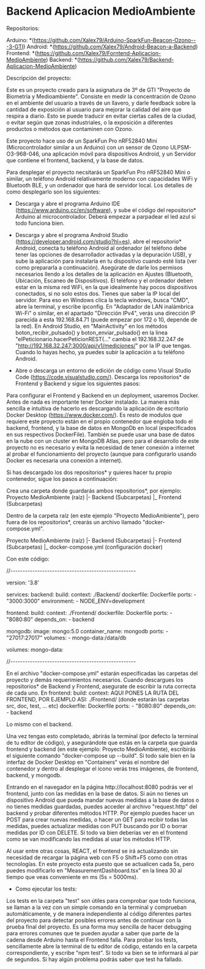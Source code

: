 # Backend Aplicacion MedioAmbiente

Repositorios:

Arduino:
*(https://github.com/Xalex79/Arduino-SparkFun-Beacon-Ozono---3-GTI)
Android:
*(https://github.com/Xalex79/Android-Beacon-a-Backend)
Frontend:
*(https://github.com/Xalex79/Forntend-Aplicacion-MedioAmbiente)
Backend:
*(https://github.com/Xalex79/Backend-Aplicacion-MedioAmbiente)

Descripción del proyecto:

Este es un proyecto creado para la asignatura de 3º de GTI "Proyecto de Biometría y Medioambiente". Consiste en medir la concentración de Ozono en el ambiente del usuario a través de un llavero, y darle feedback sobre la cantidad de exposición al usuario para mejorar la calidad del aire que respira a diario. Esto se puede traducir en evitar ciertas calles de la ciudad, o evitar según que zonas industriales, o la exposición a diferentes productos o métodos que contaminen con Ozono. 

Este proyecto hace uso de un SparkFun Pro nRF52840 Mini (Microcontrolador similar a un Arduino) con un sensor de Ozono ULPSM-O3-968-046, una aplicación móvil para dispositivos Android, y un Servidor que contiene el frontend, backend, y la base de datos. 

Para desplegar el proyecto necsitarás un SparkFun Pro nRF52840 Mini o similar, un teléfono Android relativamente moderno con capacidades WiFi y Bluetooth BLE, y un ordenador que hará de servidor local. 
Los detalles de como desplegarlo son los siguientes: 
- Descarga y abre el programa Arduino IDE (https://www.arduino.cc/en/software), y sube el código del repositorio* Arduino al microcontrolador. Deberá empezar a parpadear el led azul si todo funciona bien.

- Descarga y abre el programa Android Studio (https://developer.android.com/studio?hl=es), abre el repositorio* Android, conecta tu teléfono Android al ordenador (el teléfono debe tener las opciones de desarrollador activadas y la depuración USB), y sube la aplicación para instalarla en tu dispositivo cuando esté lista (ver como prepararla a continuación). Asegúrate de darle los permisos necesarios llendo a los detalles de la aplicación en Ajustes (Bluetooth, Ubicación, Escaneo de Dispositivos). El teléfono y el ordenador deben estar en la misma red WiFi, en la que idealmente hay pocos dispositivos conectados, si no solo estos dos. Tienes que saber la IP local del servidor. Para eso en Windows clica la tecla windows, busca "CMD", abre la terminal, y escribe ipconfig. En "Adaptador de LAN inalámbrica Wi-Fi" o similar, en el apartado "Dirección IPv4", verás una dirección IP parecida a esta 192.168.84.71 (puede empezar por 172 o 10, depende de la red). En Android Studio, en "MainActivity" en los métodos boton_recibir_pulsado() y boton_enviar_pulsado() en la linea "elPeticionario.hacerPeticionREST(..." cambia el 192.168.32.247 de "http://192.168.32.247:3000/api/v1/mediciones/" por la IP que tengas. Cuando lo hayas hecho, ya puedes subir la aplicación a tu teléfono Android.

- Abre o descarga un entorno de edición de código como Visual Studio Code (https://code.visualstudio.com/). Descarga los repositorios* de Frontend y Backend y sigue los siguientes pasos:

Para configurar el Frontend y Backend en un deployment, usaremos Docker.
Antes de nada es importante tener Docker instalado. La manera más sencilla e intuitiva de hacerlo es descargando la aplicación de escritorio Docker Desktop (https://www.docker.com/). Es resto de modulos que requiere este proyecto están en el propio contenedor que engloba todo el backend, frontend, y la base de datos en MongoDb en local (especificados en sus respectivos DockerFile). También se puede usar una base de datos en la nube con un cluster en MongoDB Atlas, pero para el desarrollo de este proyecto no es necesario y evita la necesidad de tener conexión a internet al probar el funcionamiento del proyecto (aunque para configurarlo usando Docker es necesaria una conexión a internet).

Si has descargado los dos repositorios* y quieres hacer tu propio contenedor, sigue los pasos a continuación:

Crea una carpeta donde guardarás ambos repositorios*, por ejemplo: Proyecto MedioAmbiente (raíz)
                                                                    |- Backend            (Subcarpetas)
                                                                    |_ Frontend           (Subcarpetas)

Dentro de la carpeta raíz (en este ejemplo "Proyecto MedioAmbiente"), pero fuera de los repositorios*, crearás un archivo llamado "docker-compose.yml". 

Proyecto MedioAmbiente (raíz)
    |- Backend            (Subcarpetas)
    |- Frontend           (Subcarpetas)
    |_ docker-compose.yml (configuración docker)

Con este código:

//---------------------------------------------------

version: '3.8'

services:
  backend:
    build:
      context: ./Backend/
      dockerfile: Dockerfile
    ports:
      - "3000:3000"
    environment:
      - NODE_ENV=development

  frontend:
    build:
      context: ./Frontend/
      dockerfile: Dockerfile
    ports:
      - "8080:80"
    depends_on:
      - backend

  mongodb:
    image: mongo:5.0
    container_name: mongodb
    ports:
      - "27017:27017"
    volumes:
      - mongo-data:/data/db

volumes:
  mongo-data:

//---------------------------------------------------

En el archivo "docker-compose.yml" estarán especificadas las carpetas del proyecto y demás requerimientos necesarios. Cuando descargues los repositorios* de Backend y Frontend, asegurate de escribir la ruta correcta de cada uno. 
En frontend:
    build:
      context: AQUI PONES LA RUTA DEL FRONTEND, POR EJEMPLO ASI: ./Frontend/ (donde estarán las carpetas src, doc, test, ... etc)
      dockerfile: Dockerfile
    ports:
      - "8080:80"
    depends_on:
      - backend

Lo mismo con el backend. 

Una vez tengas esto completado, abrirás la terminal (por defecto la terminal de tu editor de código), y asegurándote que estás en la carpeta que guarda frontend y backend (en este ejemplo: Proyecto MedioAmbiente), escribirás el siguiente comando "docker-compose up --build". Si todo sale bien en la interfaz de Docker Desktop en "Containers" verás el nombre del contenedor y dentro al desplegar el icono verás tres imágenes, de frontend, backend, y mongodb. 

Entrando en el navegador en la página http://localhost:8080 podrás ver el frontend, junto con las medidas en la base de datos. Si aún no tienes un dispositivo Android que pueda mandar nuevas medidas a la base de datos o no tienes medidas guardadas, puedes acceder al archivo "request.http" del backend y probar diferentes métodos HTTP. Por ejemplo puedes hacer un POST para crear nuevas medidas, o hacer un GET para recibir todas las medidas, puedes actualizar medidas con PUT buscando por ID o borrar medidas por ID con DELETE. Si todo va bien deberías ver en el frontend como se van modificando las medidas al usar los métodos HTTP. 

Al usar entre otras cosas, REACT, el frontend se irá actualizando sin necesidad de recargar la página web con F5 o Shift+F5 como con otras tecnologías. En este proyecto esta puesto que se actualicen cada 5s, pero puedes modificarlo en "MeasurementDashboard.tsx" en la linea 30 al tiempo que veas conveniente en ms (5s = 5000ms).



- Como ejecutar los tests:

Los tests en la carpeta "test" son útiles para comprobar que todo funciona, se llaman a la vez con un simple comando en la terminal y comprueban automáticamente, y de manera independiente al código diferentes partes del proyecto para detectar posibles errores antes de continuar con la prueba final del proyecto. Es una forma muy sencilla de hacer debugging para errores comunes que te pueden ayudar a saber que parte de la cadena desde Arduino hasta el Frontend falla. Para probar los tests, sencillamente abre la terminal de tu editor de código, estando en la carpeta correspondiente, y escribe "npm test". Si todo va bien se te informará al par de segundos. Si hay algún problema podrás saber que test ha fallado. 